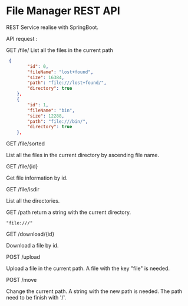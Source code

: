 # File Manager REST API


REST Service realise with SpringBoot.


API request : 

GET /file/
List all the files in the current path 

```json
 {
        "id": 0,
        "fileName": "lost+found",
        "size": 16384,
        "path": "file:///lost+found/",
        "directory": true
    },
    {
        "id": 1,
        "fileName": "bin",
        "size": 12288,
        "path": "file:///bin/",
        "directory": true
    },
```

GET /file/sorted

List all the files in the current directory by ascending file name.


GET /file/{id}

Get file information by id.


GET /file/isdir

List all the directories.


GET /path
return a string with the current directory.
```
"file:///"
```


GET /download/{id}

Download a file by id.


POST /upload

Upload a file in the current path.
A file with the key "file" is needed.


POST /move

Change the current path.
A string with the new path is needed. The path need to be finish with '/'. 
